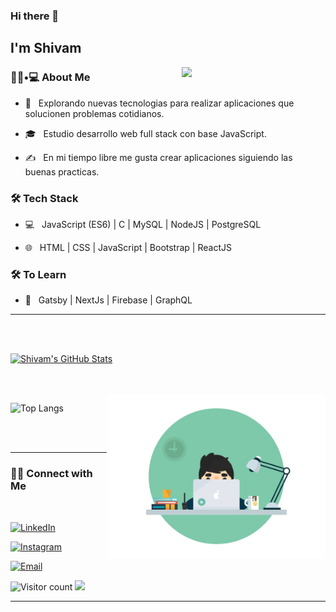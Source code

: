 ### Hi there 👋<h2> I'm Shivam</h2>

<img align='right' src="https://media.giphy.com/media/M9gbBd9nbDrOTu1Mqx/giphy.gif" width="230">

<h3> 👨🏻•💻 About Me </h3>



- 🤔 &nbsp; Explorando nuevas tecnologias para realizar aplicaciones que solucionen problemas cotidianos.

- 🎓 &nbsp; Estudio desarrollo web full stack con base JavaScript.

- ✍️ &nbsp; En mi tiempo libre me gusta crear aplicaciones siguiendo las buenas practicas.



<h3>🛠 Tech Stack</h3>



- 💻 &nbsp; JavaScript (ES6) | C | MySQL | NodeJS | PostgreSQL

- 🌐 &nbsp; HTML | CSS | JavaScript | Bootstrap | ReactJS


<h3>🛠 To Learn</h3>

- 🔧 &nbsp; Gatsby | NextJs | Firebase | GraphQL

<hr>



<br/><br/>

[![Shivam's GitHub Stats](https://github-readme-stats.vercel.app/api?username=shivam0110&show_icons=true)](https://github.com/shivam0110)

<br/>

<br/>

<img src="https://github.com/nirala69/nirala69/blob/master/70804f7e25b11f29db904f2fa7b4cd9d.gif" width="350" align='right'>

![Top Langs](https://github-readme-stats.vercel.app/api/top-langs/?username=shivam0110&show_icons=true)

<br><br>



<hr>



<h3> 🤝🏻 Connect with Me </h3>

<br>



<p align="center">


<a href="https://www.linkedin.com/in/agustin-jordi-rojas/"><img alt="LinkedIn" src="https://img.shields.io/badge/LinkedIn-Agustin%20Jordi%20Rojas-blue?style=flat-square&logo=linkedin"></a>

<a href="https://www.instagram.com/agusrojas10/"><img alt="Instagram" src="https://img.shields.io/badge/Instagram-agusrojas10-black?style=flat-square&logo=instagram"></a>

<a href="mailto:agusjrojas@gmail.com"><img alt="Email" src="https://img.shields.io/badge/Email-agusjrojas@gmail.com-blue?style=flat-square&logo=gmail"></a>

</p>




![Visitor count](https://visitor-badge.laobi.icu/badge?page_id=agusjrojas)   <img src="https://media.giphy.com/media/dxn6fRlTIShoeBr69N/giphy.gif" width="30">





<hr>

